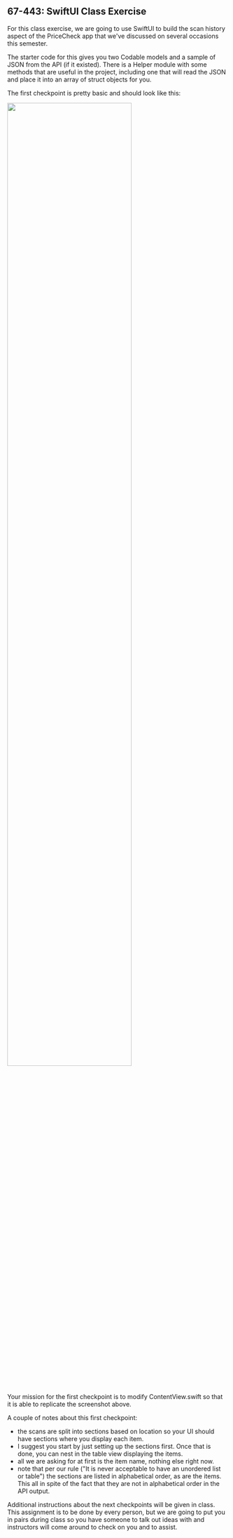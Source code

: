 67-443: SwiftUI Class Exercise
---
For this class exercise, we are going to use SwiftUI to build the scan history aspect of the PriceCheck app that we've discussed on several occasions this semester.  

The starter code for this gives you two Codable models and a sample of JSON from the API (if it existed).  There is a Helper module with some methods that are useful in the project, including one that will read the JSON and place it into an array of struct objects for you.

The first checkpoint is pretty basic and should look like this:

<img src="https://imgur.com/YlyZNC5.png" width="75%"/>


Your mission for the first checkpoint is to modify ContentView.swift so that it is able to replicate the screenshot above.

A couple of notes about this first checkpoint:

  - the scans are split into sections based on location so your UI should have sections where you display each item.
  - I suggest you start by just setting up the sections first. Once that is done, you can nest in the table view displaying the items.
  - all we are asking for at first is the item name, nothing else right now.
  - note that per our rule ("It is never acceptable to have an unordered list or table") the sections are listed in alphabetical order, as are the items.  This all in spite of the fact that they are not in alphabetical order in the API output.

Additional instructions about the next checkpoints will be given in class.  This assignment is to be done by every person, but we are going to put you in pairs during class so you have someone to talk out ideas with and instructors will come around to check on you and to assist.